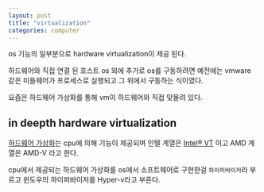 ```yaml
---
layout: post
title: "virtualization"
categories: computer
---
```


<!-- begin_excerpt -->

os 기능의 일부분으로 hardware virtualization이 제공 된다.

<!-- end_excerpt -->

하드웨어와 직접 연결 된 호스트 os 외에 추가로 os를 구동하려면 예전에는 vmware 같은 미들웨어가 프로세스로 실행되고 그 위에서 구동하는 식이였다.

요즘은 하드웨어 가상화를 통해 vm이 하드웨어와 직접 맞물려 있다.

## in deepth hardware virtualization

[하드웨어 가상화](https://en.wikipedia.org/wiki/Hardware-assisted_virtualization)는 cpu에 의해 기능이 제공되며 인텔 계열은 [Intel® VT](https://www.intel.com/content/www/us/en/virtualization/virtualization-technology/intel-virtualization-technology.html) 이고 AMD 계열은 AMD-V 라고 한다.  

cpu에서 제공되는 하드웨어 가상화를 os에서 소프트웨어로 구현한걸 `하이퍼바이저`라 부르고 윈도우의 하이퍼바이저를 Hyper-v라고 부른다.
































